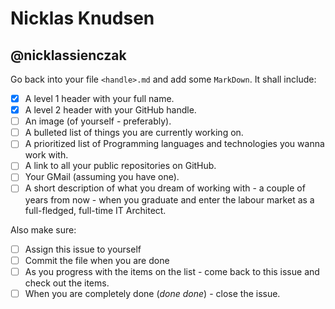 # Nicklas Knudsen
## @nicklassienczak 

Go back into your file `<handle>.md` and add some `MarkDown`. It shall include:

- [x] A level 1 header with your full name.
- [x] A level 2 header with your GitHub handle.
- [ ] An image (of yourself - preferably).
- [ ] A bulleted list of things you are currently working on.
- [ ] A prioritized list of Programming languages and technologies you wanna work with.
- [ ] A link to all your public repositories on GitHub.
- [ ] Your GMail (assuming you have one).
- [ ] A short description of what you dream of working with - a couple of years from now - when you graduate and enter the labour market as a full-fledged, full-time IT Architect.

Also make sure:

- [ ] Assign this issue to yourself
- [ ] Commit the file when you are done
- [ ] As you progress with the items on the list - come back to this issue and check out the items.
- [ ] When you are completely done (_done done_) - close the issue.
